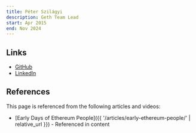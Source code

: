 ```yaml
---
title: Péter Szilágyi
description: Geth Team Lead
start: Apr 2015
end: Nov 2024
---
```


## Links
- [GitHub](https://github.com/karalabe)
- [LinkedIn](https://www.linkedin.com/in/karalabe/)

## References

This page is referenced from the following articles and videos:

- [Early Days of Ethereum People]({{ '/articles/early-ethereum-people/' | relative_url }}) - Referenced in content